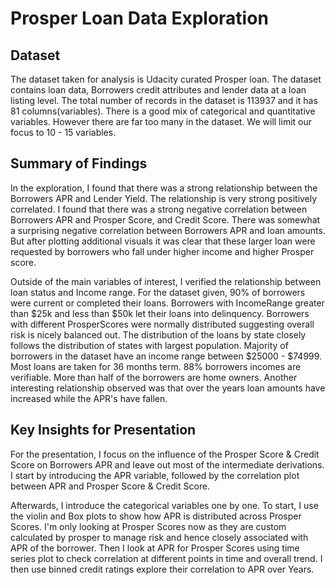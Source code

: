 # Prosper Loan Data Exploration

## Dataset

The dataset taken for analysis is Udacity curated Prosper loan. 
The dataset contains loan data, Borrowers credit attributes and lender data at a loan listing level.
The total number of records in the dataset is 113937 and it has 81 columns(variables). 
There is a good mix of categorical and quantitative variables. 
However there are far too many in the dataset. We will limit our focus to 10 - 15 variables.


## Summary of Findings

In the exploration, I found that there was a strong relationship between the
Borrowers APR and Lender Yield. The relationship is very strong positively correlated. 
I found that there was a strong negative correlation between Borrowers APR and Prosper Score, and Credit Score.
There was somewhat a surprising negative correlation between Borrowers APR and loan amounts.
But after plotting additional visuals it was clear that these larger loan were requested by borrowers 
who fall under higher income and higher Prosper score.

Outside of the main variables of interest, I verified the relationship between
loan status and Income range. For the dataset given, 90% of borrowers were 
current or completed their loans. Borrowers with IncomeRange greater than $25k 
and less than $50k let their loans into delinquency. Borrowers with different 
ProsperScores were normally distributed suggesting overall risk is nicely balanced out.
The distribution of the loans by state closely follows the distribution of states 
with largest population. Majority of borrowers in the dataset have an income range between $25000 - $74999.
Most loans are taken for 36 months term. 88% borrowers incomes are verifiable.
More than half of the borrowers are home owners. Another interesting relationship
observed was  that over the years loan amounts have increased while the APR's have fallen.

## Key Insights for Presentation

For the presentation, I focus on the influence of the Prosper Score & Credit Score 
on Borrowers APR and leave out most of the intermediate derivations. I start by introducing the
APR variable, followed by the correlation plot between APR and Prosper Score & Credit Score.

Afterwards, I introduce the categorical variables one by one. To start,
I use the violin and Box plots to show how APR is distributed across Prosper Scores. 
I'm only looking at Prosper Scores now as they are custom calculated by prosper to manage risk
and hence closely associated with APR of the borrower. Then I look at APR for Prosper Scores 
using time series plot to check correlation at different points in time and overall trend. 
I then use binned credit ratings explore their correlation to APR over Years.